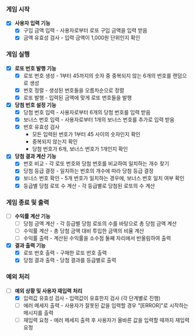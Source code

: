 ### 게임 시작
- [x]  **사용자 입력 기능**
    - [x]  구입 금액 입력 - 사용자로부터 로또 구입 금액을 입력 받음
    - [x]  금액 유효성 검사 - 입력 금액이 1,000원 단위인지 확인

### 게임 실행
- [x]  **로또 번호 발행 기능**
    - [x]  로또 번호 생성 - 1부터 45까지의 숫자 중 중복되지 않는 6개의 번호를 랜덤으로 생성
    - [x]  번호 정렬 - 생성된 번호들을 오름차순으로 정렬
    - [x]  로또 발행 - 입력된 금액에 맞게 로또 번호들을 발행
- [x]  **당첨 번호 설정 기능**
    - [x]  당첨 번호 입력 - 사용자로부터 6개의 당첨 번호를 입력 받음
    - [x]  보너스 번호 입력 - 사용자로부터 1개의 보너스 번호를 추가로 입력 받음
    - [x]  번호 유효성 검사
        - 모든 입력된 번호가 1부터 45 사이의 숫자인지 확인
        - 중복되지 않는지 확인
        - 당첨 번호가 6개, 보너스 번호가 1개인지 확인
- [x]  **당첨 결과 계산 기능**
    - [x]  번호 비교 - 각 로또 번호와 당첨 번호를 비교하여 일치하는 개수 찾기
    - [x]  당첨 등급 결정 - 일치하는 번호의 개수에 따라 당첨 등급 결정
    - [x]  보너스 번호 확인 - 5개 번호가 일치하는 경우에, 보너스 번호 일치 여부 확인
    - [x]  등급별 당첨 로또 수 계산 - 각 등급별로 당첨된 로또의 수 계산

### 게임 종료 및 출력
- [ ]  **수익률 계산 기능**
    - [ ]  당첨 금액 계산 - 각 등급별 당첨 로또의 수를 바탕으로 총 당첨 금액 계산
    - [ ]  수익률 계산 - 총 당첨 금액 대비 투입한 금액의 비율 계산
    - [ ]  수익률 출력 - 계산된 수익률을 소수점 둘째 자리에서 반올림하여 출력
- [x]  **결과 출력 기능**
    - [x]  로또 번호 출력 - 구매한 로또 번호 출력
    - [x]  당첨 결과 출력 - 당첨 결과를 등급별로 출력

### 예외 처리
- [ ]  **예외 상황 및 사용자 재입력 처리**
    - [x]  입력값 유효성 검사 - 입력값이 유효한지 검사 (각 단계별로 진행)
    - [ ]  에러 메세지 출력 - 사용자가 잘못된 값을 입력할 경우 "[ERROR]"로 시작하는 메시지를 출력
    - [ ]  재입력 요청 - 에러 메세지 출력 후 사용자가 올바른 값을 입력할 때까지 재입력 요청